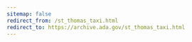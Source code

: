 ```yaml
---
sitemap: false 
redirect_from: /st_thomas_taxi.html 
redirect_to: https://archive.ada.gov/st_thomas_taxi.html 
---
```

